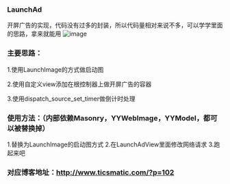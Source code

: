### LaunchAd
开屏广告的实现，代码没有过多的封装，所以代码量相对来说不多，可以学学里面的思路，拿来就能用
![image](http://ojwxme684.bkt.clouddn.com/wp-content/uploads/2017/07/2017-07-17-18_56_48.gif) 

### 主要思路：
1.使用LaunchImage的方式做启动图

2.使用自定义view添加在根控制器上做开屏广告的容器

3.使用dispatch_source_set_timer做倒计时处理


### 使用方法：（内部依赖Masonry，YYWebImage，YYModel，都可以被替换掉）
1.替换为LaunchImage的启动图方式
2.在LaunchAdView里面修改网络请求
3.跑起来吧


### 对应博客地址：http://www.ticsmatic.com/?p=102
